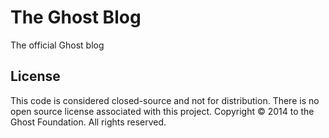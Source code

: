 # The Ghost Blog

The official Ghost blog

## License

This code is considered closed-source and not for distribution. There is no open source license associated with this project. Copyright &copy; 2014 to the Ghost Foundation. All rights reserved.
